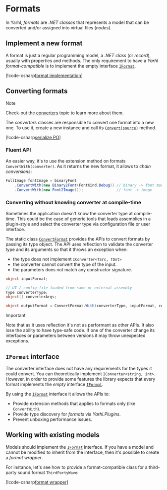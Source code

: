 # Formats

In Yarhl, _formats_ are _.NET classes_ that represents a model that can be
converted and/or assigned into virtual files (_nodes_).

## Implement a new format

A format is just a regular programming model, a _.NET class_ (or _record_),
usually with properties and methods. The only requirement to have a _Yarhl
format-compatible_ is to implement the empty interface
[`IFormat`](xref:Yarhl.FileFormat.IFormat).

[!code-csharp[format implementation](./../../../../src/Yarhl.Examples/Formats/Formats.cs?name=FormatImpl)]

## Converting formats

> [!NOTE]  
> Check-out the [converters](./converters.md) topic to learn more about them.

The _converters_ classes are responsible to convert one format into a new one.
To use it, create a new instance and call its
[`Convert(source)`](<xref:Yarhl.FileFormat.IConverter`2.Convert(`0)>) method.

[!code-csharp[serialize PO](./../../../../src/Yarhl.Examples/Formats/Converters.cs?name=SerializePo)]

### Fluent API

An easier way, it's to use the extension method on formats
`ConvertWith(converter)`. As it returns the new format, it allows to _chain
conversions_:

```csharp
FullImage fontImage = binaryFont
    .ConvertWith(new Binary2Font(FontKind.Debug)) // binary -> font model
    .ConvertWith(new Font2Image());               // font -> image
```

### Converting without knowing converter at compile-time

Sometimes the application doesn't know the converter type at compile-time. This
could be the case of generic tools that loads assemblies in a plugin-style and
select the converter type via configuration file or user interface.

The static class [`ConvertFormat`](xref:Yarhl.FileFormat.ConvertFormat) provides
the APIs to convert formats by passing its type object. The API uses reflection
to validate the converter type and its arguments so that it throws an exception
when:

- the type does not implement `IConverter<TSrc, TDst>`
- the converter cannot convert the type of the input.
- the parameters does not match any constructor signature.

```csharp
object inputFormat;

// UI / config file loaded from same or external assembly
Type converterType;
object[] converterArgs;

object outputFormat = ConvertFormat.With(converterType, inputFormat, converterArgs);
```

> [!IMPORTANT]  
> Note that as it uses reflection it's not as performant as other APIs. It also
> lose the ability to have type-safe code. If one of the converter change its
> interfaces or parameters between versions it may throw unexpected exceptions.

## `IFormat` interface

The converter interface does not have any requirements for the types it could
convert. You can theoretically implement `IConverter<string, int>`. However, in
order to provide some features the library expects that every format implements
the _empty_ interface [`IFormat`](xref:Yarhl.FileFormat.IFormat).

By using the [`IFormat`](xref:Yarhl.FileFormat.IFormat) interface it allows the
APIs to:

- Provide extension methods that applies to formats only (like `ConvertWith`).
- Provide type discovery for _formats_ via _Yarhl.Plugins_.
- Prevent unboxing performance issues.

## Working with existing models

Models should implement the [`IFormat`](xref:Yarhl.FileFormat.IFormat)
interface. If you have a model and cannot be modified to inherit from the
interface, then it's possible to create a _format wrapper_.

For instance, let's see how to provide a format-compatible class for a
third-party sound format `ThirdPartyWave`:

[!code-csharp[format wrapper](./../../../../src/Yarhl.Examples/Formats/Formats.cs?name=FormatWrapper)]
